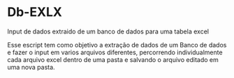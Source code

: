 # Db-EXLX
Input de dados extraido de um banco de dados para uma tabela excel

Esse escript tem como objetivo a extração de dados de um Banco de dados e fazer o input em varios arquivos diferentes, percorrendo individualmente cada arquivo excel dentro de uma pasta e salvando o arquivo editado em uma nova pasta.
